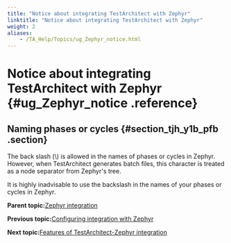 ```yaml
--- 
title: "Notice about integrating TestArchitect with Zephyr"
linktitle: "Notice about integrating TestArchitect with Zephyr"
weight: 2
aliases: 
    - /TA_Help/Topics/ug_Zephyr_notice.html
---
```

# Notice about integrating TestArchitect with Zephyr {#ug_Zephyr_notice .reference}

## Naming phases or cycles {#section_tjh_y1b_pfb .section}

The back slash \(\\\) is allowed in the names of phases or cycles in Zephyr. However, when TestArchitect generates batch files, this character is treated as a node separator from Zephyr's tree.

It is highly inadvisable to use the backslash in the names of your phases or cycles in Zephyr.

**Parent topic:**[Zephyr integration](../../TA_Help/Topics/ug_Zephyr.html)

**Previous topic:**[Configuring integration with Zephyr](../../TA_Help/Topics/ug_Zephyr_configuring.html)

**Next topic:**[Features of TestArchitect-Zephyr integration](../../TA_Help/Topics/ug_Zephyr_features.html)

